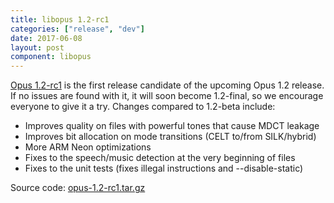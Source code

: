 ```yaml
---
title: libopus 1.2-rc1
categories: ["release", "dev"]
date: 2017-06-08
layout: post
component: libopus
---
```


[Opus 1.2-rc1](https://archive.mozilla.org/pub/opus/opus-1.2-rc1.tar.gz) is
the first release candidate of the upcoming Opus 1.2 release. If no
issues are found with it, it will soon become 1.2-final, so we encourage
everyone to give it a try. Changes compared to 1.2-beta include:
- Improves quality on files with powerful tones that cause MDCT leakage
- Improves bit allocation on mode transitions (CELT to/from SILK/hybrid)
- More ARM Neon optimizations
- Fixes to the speech/music detection at the very beginning of files
- Fixes to the unit tests (fixes illegal instructions and --disable-static)

Source code: [opus-1.2-rc1.tar.gz](https://archive.mozilla.org/pub/opus/opus-1.2-rc1.tar.gz)
